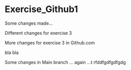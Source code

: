 # Exercise_Github1

Some changes made...

Different changes for exercise 3

More changes for exercise 3 in Github.com

bla bla



Some changes in Main branch ... again ...t rfddfgdfgdfgdg